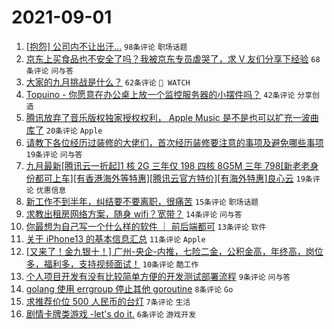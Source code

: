 # 2021-09-01

1. [[抱怨] 公司内不让出汗...](https://www.v2ex.com/t/799179) `98条评论` `职场话题`
1. [京东上买食品也不安全了吗？我被京东专员虐哭了，求 V 友们分享下经验](https://www.v2ex.com/t/799182) `68条评论` `问与答`
1. [大家的九月挑战是什么？](https://www.v2ex.com/t/799180) `62条评论` ` WATCH`
1. [Topuino - 你愿意在办公桌上放一个监控服务器的小摆件吗？](https://www.v2ex.com/t/799177) `42条评论` `分享创造`
1. [腾讯放弃了音乐版权独家授权权利， Apple Music 是不是也可以扩充一波曲库了](https://www.v2ex.com/t/799200) `20条评论` `Apple`
1. [请教下各位经历过装修的大佬们，首次经历装修要注意的事项及避免哪些事项](https://www.v2ex.com/t/799191) `19条评论` `问与答`
1. [九月最新[腾讯云一折起]1 核 2G 三年仅 198 四核 8G5M 三年 798[新老老身份都可上车][有香港海外等特惠][腾讯云官方特价][有海外特惠]良心云](https://www.v2ex.com/t/799178) `19条评论` `优惠信息`
1. [新工作不到半年，纠结要不要离职，很痛苦](https://www.v2ex.com/t/799174) `15条评论` `职场话题`
1. [求教出租房网络方案，随身 wifi？宽带？](https://www.v2ex.com/t/799193) `14条评论` `问与答`
1. [你最想为自己写一个什么样的软件 ｜ 前后端都可](https://www.v2ex.com/t/799181) `13条评论` `软件`
1. [关于 iPhone13 的基本信息汇总](https://www.v2ex.com/t/799194) `11条评论` `Apple`
1. [[又来了！金九银十！] 广州-央企-内推，七险二金，公积金高，年终高，岗位多，福利多，支持视频面试！](https://www.v2ex.com/t/799188) `10条评论` `酷工作`
1. [个人项目开发有没有比较简单方便的开发测试部署流程](https://www.v2ex.com/t/799189) `9条评论` `问与答`
1. [golang 使用 errgroup 停止其他 goroutine](https://www.v2ex.com/t/799216) `8条评论` `Go`
1. [求推荐价位 500 人民币的台灯](https://www.v2ex.com/t/799202) `7条评论` `生活`
1. [剧情卡牌类游戏 -let's do it.](https://www.v2ex.com/t/799208) `6条评论` `游戏开发`
